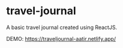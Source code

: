 # travel-journal
A basic travel journal created using ReactJS.

DEMO:
https://traveljournal-aatir.netlify.app/
